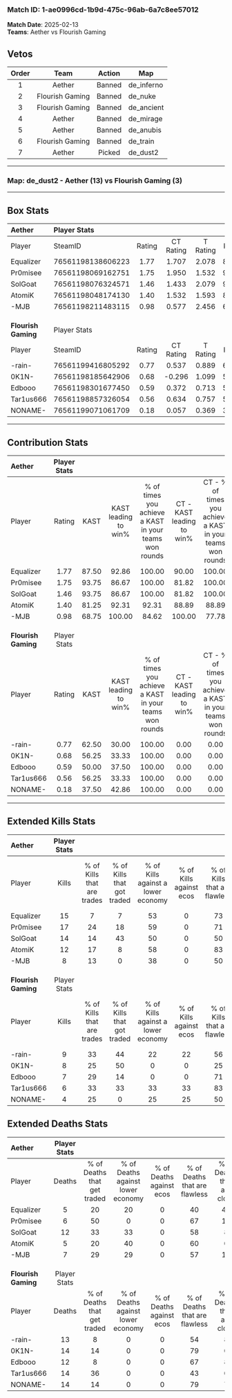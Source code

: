 ### Match ID: 1-ae0996cd-1b9d-475c-96ab-6a7c8ee57012  
**Match Date**: 2025-02-13  
**Teams**: Aether vs Flourish Gaming  

## Vetos  

| Order | Team | Action | Map |
| :---: | :--: | :----: | --- |
| 1 | Aether | Banned | de_inferno |
| 2 | Flourish Gaming | Banned | de_nuke |
| 3 | Flourish Gaming | Banned | de_ancient |
| 4 | Aether | Banned | de_mirage |
| 5 | Aether | Banned | de_anubis |
| 6 | Flourish Gaming | Banned | de_train |
| 7 | Aether | Picked | de_dust2 |

---  

### **Map**: de_dust2 - Aether (13) vs Flourish Gaming (3)  
---  

## Box Stats  

| **Aether**          | Player Stats      |        |           |          |       |       |       |         |        |      |     |
| :- | :- | :-: | :-: | :-: | :-: | :-: | :-: | :-: | :-: | :-: | :-: |
| Player              | SteamID           | Rating | CT Rating | T Rating | KAST  |  ADR  | Kills | Assists | Deaths | K/D  | HS% |
| Equalizer           | 76561198138606223 |  1.77  |   1.707   |  2.078   | 87.50 | 116.5 |  15   |    8    |   5    | 3.00 | 33  |
| Pr0misee            | 76561198069162751 |  1.75  |   1.950   |  1.532   | 93.75 | 85.9  |  17   |    1    |   6    | 2.83 | 52  |
| SolGoat             | 76561198076324571 |  1.46  |   1.433   |  2.079   | 93.75 | 98.6  |  14   |    7    |   12   | 1.17 | 57  |
| AtomiK              | 76561198048174130 |  1.40  |   1.532   |  1.593   | 81.25 | 79.6  |  12   |    2    |   5    | 2.40 | 16  |
| -MJB                | 76561198211483115 |  0.98  |   0.577   |  2.456   | 68.75 | 60.3  |   8   |    4    |   7    | 1.14 | 75  |
|                     |                   |        |           |          |       |       |       |         |        |      |     |
|                     |                   |        |           |          |       |       |       |         |        |      |     |
|                     |                   |        |           |          |       |       |       |         |        |      |     |
| **Flourish Gaming** | Player Stats      |        |           |          |       |       |       |         |        |      |     |
| Player              | SteamID           | Rating | CT Rating | T Rating | KAST  |  ADR  | Kills | Assists | Deaths | K/D  | HS% |
| -rain-              | 76561199416805292 |  0.77  |   0.537   |  0.889   | 62.50 | 55.3  |   9   |    3    |   13   | 0.69 | 44  |
| 0K1N-               | 76561198185642906 |  0.68  |  -0.296   |  1.099   | 56.25 | 74.4  |   8   |    1    |   14   | 0.57 | 50  |
| Edbooo              | 76561198301677450 |  0.59  |   0.372   |  0.713   | 50.00 | 59.3  |   7   |    0    |   12   | 0.58 | 71  |
| Tar1us666           | 76561198857326054 |  0.56  |   0.634   |  0.757   | 56.25 | 60.2  |   6   |    6    |   14   | 0.43 | 33  |
| NONAME-             | 76561199071061709 |  0.18  |   0.057   |  0.369   | 37.50 | 25.4  |   4   |    2    |   14   | 0.29 | 75  |
---  

## Contribution Stats  

| **Aether**          | Player Stats |       |                      |                                                        |                           |                                                             |                          |                                                            |
| :- | :-: | :-: | :-: | :-: | :-: | :-: | :-: | :-: |
| Player              |    Rating    | KAST  | KAST leading to win% | % of times you achieve a KAST in your teams won rounds | CT - KAST leading to win% | CT - % of times you achieve a KAST in your teams won rounds | T - KAST leading to win% | T - % of times you achieve a KAST in your teams won rounds |
| Equalizer           |     1.77     | 87.50 |        92.86         |                         100.00                         |           90.00           |                           100.00                            |          100.00          |                           100.00                           |
| Pr0misee            |     1.75     | 93.75 |        86.67         |                         100.00                         |           81.82           |                           100.00                            |          100.00          |                           100.00                           |
| SolGoat             |     1.46     | 93.75 |        86.67         |                         100.00                         |           81.82           |                           100.00                            |          100.00          |                           100.00                           |
| AtomiK              |     1.40     | 81.25 |        92.31         |                         92.31                          |           88.89           |                            88.89                            |          100.00          |                           100.00                           |
| -MJB                |     0.98     | 68.75 |        100.00        |                         84.62                          |          100.00           |                            77.78                            |          100.00          |                           100.00                           |
|                     |              |       |                      |                                                        |                           |                                                             |                          |                                                            |
|                     |              |       |                      |                                                        |                           |                                                             |                          |                                                            |
|                     |              |       |                      |                                                        |                           |                                                             |                          |                                                            |
| **Flourish Gaming** | Player Stats |       |                      |                                                        |                           |                                                             |                          |                                                            |
| Player              |    Rating    | KAST  | KAST leading to win% | % of times you achieve a KAST in your teams won rounds | CT - KAST leading to win% | CT - % of times you achieve a KAST in your teams won rounds | T - KAST leading to win% | T - % of times you achieve a KAST in your teams won rounds |
| -rain-              |     0.77     | 62.50 |        30.00         |                         100.00                         |           0.00            |                            0.00                             |          37.50           |                           100.00                           |
| 0K1N-               |     0.68     | 56.25 |        33.33         |                         100.00                         |           0.00            |                            0.00                             |          33.33           |                           100.00                           |
| Edbooo              |     0.59     | 50.00 |        37.50         |                         100.00                         |           0.00            |                            0.00                             |          50.00           |                           100.00                           |
| Tar1us666           |     0.56     | 56.25 |        33.33         |                         100.00                         |           0.00            |                            0.00                             |          42.86           |                           100.00                           |
| NONAME-             |     0.18     | 37.50 |        42.86         |                         100.00                         |           0.00            |                            0.00                             |          60.00           |                           100.00                           |
---  

## Extended Kills Stats  

| **Aether**          | Player Stats |                            |                            |                                    |                         |                              |                                 |                                       |                    |           |
| :- | :-: | :-: | :-: | :-: | :-: | :-: | :-: | :-: | :-: | :-: |
| Player              |    Kills     | % of Kills that are trades | % of Kills that got traded | % of Kills against a lower economy | % of Kills against ecos | % of Kills that are flawless | % of Kills that are close duels | % of Kills that are assisted by flash | Pistol Round Kills | AWP Kills |
| Equalizer           |      15      |             7              |             7              |                 53                 |            0            |              73              |                0                |                   0                   |         0          |     0     |
| Pr0misee            |      17      |             24             |             18             |                 59                 |            0            |              71              |                6                |                   0                   |         1          |     2     |
| SolGoat             |      14      |             14             |             43             |                 50                 |            0            |              50              |                7                |                   0                   |         0          |     3     |
| AtomiK              |      12      |             17             |             8              |                 58                 |            0            |              83              |                8                |                   0                   |         8          |     0     |
| -MJB                |      8       |             13             |             0              |                 38                 |            0            |              50              |                0                |                   0                   |         0          |     2     |
|                     |              |                            |                            |                                    |                         |                              |                                 |                                       |                    |           |
|                     |              |                            |                            |                                    |                         |                              |                                 |                                       |                    |           |
|                     |              |                            |                            |                                    |                         |                              |                                 |                                       |                    |           |
| **Flourish Gaming** | Player Stats |                            |                            |                                    |                         |                              |                                 |                                       |                    |           |
| Player              |    Kills     | % of Kills that are trades | % of Kills that got traded | % of Kills against a lower economy | % of Kills against ecos | % of Kills that are flawless | % of Kills that are close duels | % of Kills that are assisted by flash | Pistol Round Kills | AWP Kills |
| -rain-              |      9       |             33             |             44             |                 22                 |           22            |              56              |               11                |                   0                   |         0          |     1     |
| 0K1N-               |      8       |             25             |             50             |                 0                  |            0            |              25              |               25                |                   0                   |         3          |     0     |
| Edbooo              |      7       |             29             |             14             |                 0                  |            0            |              71              |               14                |                   0                   |         0          |     3     |
| Tar1us666           |      6       |             33             |             33             |                 33                 |           33            |              83              |                0                |                   0                   |         0          |     2     |
| NONAME-             |      4       |             25             |             0              |                 25                 |           25            |              50              |               25                |                   0                   |         0          |     0     |
## Extended Deaths Stats  

| **Aether**          | Player Stats |                             |                                   |                          |                               |                            |                           |               |
| :- | :-: | :-: | :-: | :-: | :-: | :-: | :-: | :-: |
| Player              |    Deaths    | % of Deaths that get traded | % of Deaths against lower economy | % of Deaths against ecos | % of Deaths that are flawless | % of Deaths that are close | % of Deaths while blinded | Deaths to AWP |
| Equalizer           |      5       |             20              |                20                 |            0             |              40               |             40             |             0             |       0       |
| Pr0misee            |      6       |             50              |                 0                 |            0             |              67               |             17             |             0             |       1       |
| SolGoat             |      12      |             33              |                33                 |            0             |              58               |             8              |             0             |       1       |
| AtomiK              |      5       |             20              |                40                 |            0             |              60               |             0              |             0             |       0       |
| -MJB                |      7       |             29              |                29                 |            0             |              57               |             14             |             0             |       1       |
|                     |              |                             |                                   |                          |                               |                            |                           |               |
|                     |              |                             |                                   |                          |                               |                            |                           |               |
|                     |              |                             |                                   |                          |                               |                            |                           |               |
| **Flourish Gaming** | Player Stats |                             |                                   |                          |                               |                            |                           |               |
| Player              |    Deaths    | % of Deaths that get traded | % of Deaths against lower economy | % of Deaths against ecos | % of Deaths that are flawless | % of Deaths that are close | % of Deaths while blinded | Deaths to AWP |
| -rain-              |      13      |              8              |                 0                 |            0             |              54               |             8              |             0             |       1       |
| 0K1N-               |      14      |             14              |                 0                 |            0             |              79               |             0              |             0             |       2       |
| Edbooo              |      12      |              8              |                 0                 |            0             |              67               |             8              |             0             |       1       |
| Tar1us666           |      14      |             36              |                 0                 |            0             |              43               |             0              |             0             |       3       |
| NONAME-             |      14      |             14              |                 0                 |            0             |              79               |             7              |             0             |       2       |

